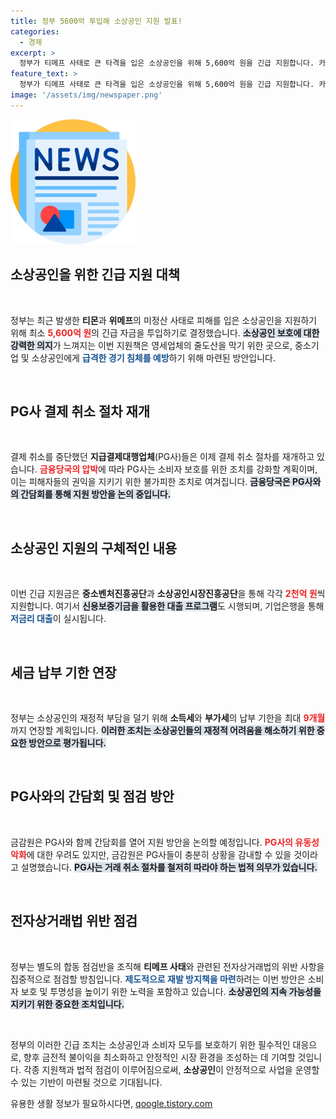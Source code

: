 ```yaml
---
title: 정부 5600억 투입해 소상공인 지원 발표!
categories:
  - 경제
excerpt: >
  정부가 티메프 사태로 큰 타격을 입은 소상공인을 위해 5,600억 원을 긴급 지원합니다. 카드 결제 취소 절차도 재개돼 판매자 보호에 나서는 가운데, 재발 방지 대책도 서둘러 마련됩니다.
feature_text: >
  정부가 티메프 사태로 큰 타격을 입은 소상공인을 위해 5,600억 원을 긴급 지원합니다. 카드 결제 취소 절차도 재개돼 판매자 보호에 나서는 가운데, 재발 방지 대책도 서둘러 마련됩니다.
image: '/assets/img/newspaper.png'
---
```


<p><img src="/assets/img/newspaper.png" alt="kimp 속보" /></p>

<h2 data-ke-size="size26">소상공인을 위한 긴급 지원 대책</h2>

<p data-ke-size="size16">&nbsp;</p>

<p>정부는 최근 발생한 <b>티몬</b>과 <b>위메프</b>의 미정산 사태로 피해를 입은 소상공인을 지원하기 위해 최소 <b><span style="color: #ee2323;">5,600억 원</span></b>의 긴급 자금을 투입하기로 결정했습니다. <b><span style="background-color: #21538527;">소상공인 보호에 대한 강력한 의지</span></b>가 느껴지는 이번 지원책은 영세업체의 줄도산을 막기 위한 곳으로, 중소기업 및 소상공인에게 <b><span style="color: #1a5490;">급격한 경기 침체를 예방</span></b>하기 위해 마련된 방안입니다. </p>

<p data-ke-size="size16">&nbsp;</p>

<h2 data-ke-size="size26">PG사 결제 취소 절차 재개</h2>

<p data-ke-size="size16">&nbsp;</p>

<p>결제 취소를 중단했던 <b>지급결제대행업체</b>(PG사)들은 이제 결제 취소 절차를 재개하고 있습니다. <b><span style="color: #ee2323;">금융당국의 압박</span></b>에 따라 PG사는 소비자 보호를 위한 조치를 강화할 계획이며, 이는 피해자들의 권익을 지키기 위한 불가피한 조치로 여겨집니다. <b><span style="background-color: #21538527;">금융당국은 PG사와의 간담회를 통해 지원 방안을 논의 중입니다.</span></b></p>

<p data-ke-size="size16">&nbsp;</p>

<h2 data-ke-size="size26">소상공인 지원의 구체적인 내용</h2>

<p data-ke-size="size16">&nbsp;</p>

<p>이번 긴급 지원금은 <b>중소벤처진흥공단</b>과 <b>소상공인시장진흥공단</b>을 통해 각각 <b><span style="color: #ee2323;">2천억 원</span></b>씩 지원합니다. 여기서 <b><span style="background-color: #21538527;">신용보증기금을 활용한 대출 프로그램</span></b>도 시행되며, 기업은행을 통해 <b><span style="color: #1a5490;">저금리 대출</span></b>이 실시됩니다. </p>

<p data-ke-size="size16">&nbsp;</p>

<h2 data-ke-size="size26">세금 납부 기한 연장</h2>

<p data-ke-size="size16">&nbsp;</p>

<p>정부는 소상공인의 재정적 부담을 덜기 위해 <b>소득세</b>와 <b>부가세</b>의 납부 기한을 최대 <b><span style="color: #ee2323;">9개월</span></b>까지 연장할 계획입니다. <b><span style="background-color: #21538527;">이러한 조치는 소상공인들의 재정적 어려움을 해소하기 위한 중요한 방안으로 평가됩니다.</span></b> </p>

<p data-ke-size="size16">&nbsp;</p>

<h2 data-ke-size="size26">PG사와의 간담회 및 점검 방안</h2>

<p data-ke-size="size16">&nbsp;</p>

<p>금감원은 PG사와 함께 간담회를 열어 지원 방안을 논의할 예정입니다. <b><span style="color: #ee2323;">PG사의 유동성 악화</span></b>에 대한 우려도 있지만, 금감원은 PG사들이 충분히 상황을 감내할 수 있을 것이라고 설명했습니다. <b><span style="background-color: #21538527;">PG사는 거래 취소 절차를 철저히 따라야 하는 법적 의무가 있습니다.</span></b> </p>

<p data-ke-size="size16">&nbsp;</p>

<h2 data-ke-size="size26">전자상거래법 위반 점검</h2>

<p data-ke-size="size16">&nbsp;</p>

<p>정부는 별도의 합동 점검반을 조직해 <b>티메프 사태</b>와 관련된 전자상거래법의 위반 사항을 집중적으로 점검할 방침입니다. <b><span style="color: #1a5490;">제도적으로 재발 방지책을 마련</span></b>하려는 이번 방안은 소비자 보호 및 투명성을 높이기 위한 노력을 포함하고 있습니다. <b><span style="background-color: #21538527;">소상공인의 지속 가능성을 지키기 위한 중요한 조치입니다.</span></b></p>

<p data-ke-size="size16">&nbsp;</p>

<p>정부의 이러한 긴급 조치는 소상공인과 소비자 모두를 보호하기 위한 필수적인 대응으로, 향후 금전적 불이익을 최소화하고 안정적인 시장 환경을 조성하는 데 기여할 것입니다. 각종 지원책과 법적 점검이 이루어짐으로써, <b>소상공인</b>이 안정적으로 사업을 운영할 수 있는 기반이 마련될 것으로 기대됩니다.</p>
유용한 생활 정보가 필요하시다면, <a href="https://qoogle.tistory.com" rel="dofollow">qoogle.tistory.com</a>


